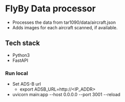 # FlyBy Data processor

- Processes the data from tar1090/data/aircraft.json
- Adds images for each aircraft scanned, if available.

## Tech stack
- Python3
- FastAPI

### Run local
- Set ADS-B url
    - export ADSB_URL=http://<IP_ADDR>
- uvicorn main:app --host 0.0.0.0 --port 3001 --reload